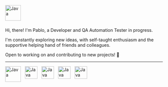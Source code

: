 <img align="left" alt="Java" width="50px" style="padding-right:10px;" src="https://cdn3.emoji.gg/emojis/wavegif_1860.gif"/>

‎ 
---

Hi, there! I'm Pablo, a Developer and QA Automation Tester in progress.

I'm constantly exploring new ideas, with self-taught enthusiasm and the supportive helping hand of friends and colleagues.

Open to working on and contributing to new projects! 🚀

---
<img align="left" alt="Java" width="50px" style="padding-right:10px;" src="https://cdn.jsdelivr.net/gh/devicons/devicon/icons/java/java-original.svg"/>
<img align="left" alt="Java" width="40px" style="padding-right:10px;" src="https://cdn.jsdelivr.net/gh/devicons/devicon/icons/spring/spring-original.svg"/>
<img align="left" alt="Java" width="40px" style="padding-right:10px;" src="https://cdn.jsdelivr.net/gh/devicons/devicon/icons/mysql/mysql-original.svg"/>
<img align="left" alt="Java" width="40px" style="padding-right:10px;" src="https://www.svgrepo.com/show/353630/cypress.svg"/>
<img align="left" alt="Java" width="40px" style="padding-right:10px;" src="https://www.svgrepo.com/download/354321/selenium.svg"/>









